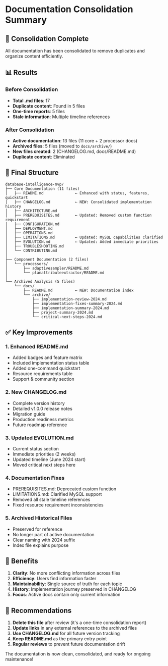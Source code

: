 # Documentation Consolidation Summary

## 🎯 Consolidation Complete

All documentation has been consolidated to remove duplicates and organize content efficiently.

## 📊 Results

### Before Consolidation
- **Total .md files**: 17
- **Duplicate content**: Found in 5 files
- **One-time reports**: 5 files
- **Stale information**: Multiple timeline references

### After Consolidation
- **Active documentation**: 13 files (11 core + 2 processor docs)
- **Archived files**: 5 files (moved to `docs/archive/`)
- **New files created**: 2 (CHANGELOG.md, docs/README.md)
- **Duplicate content**: Eliminated

## 📁 Final Structure

```
database-intelligence-mvp/
├── Core Documentation (11 files)
│   ├── README.md              ← Enhanced with status, features, quickstart
│   ├── CHANGELOG.md           ← NEW: Consolidated implementation history
│   ├── ARCHITECTURE.md
│   ├── PREREQUISITES.md       ← Updated: Removed custom function requirement
│   ├── CONFIGURATION.md
│   ├── DEPLOYMENT.md
│   ├── OPERATIONS.md
│   ├── LIMITATIONS.md         ← Updated: MySQL capabilities clarified
│   ├── EVOLUTION.md           ← Updated: Added immediate priorities
│   ├── TROUBLESHOOTING.md
│   └── CONTRIBUTING.md
│
├── Component Documentation (2 files)
│   └── processors/
│       ├── adaptivesampler/README.md
│       └── planattributeextractor/README.md
│
└── Archived Analysis (5 files)
    └── docs/
        ├── README.md          ← NEW: Documentation index
        └── archive/
            ├── implementation-review-2024.md
            ├── implementation-fixes-summary-2024.md
            ├── implementation-summary-2024.md
            ├── project-summary-2024.md
            └── critical-next-steps-2024.md
```

## ✅ Key Improvements

### 1. Enhanced README.md
- Added badges and feature matrix
- Included implementation status table
- Added one-command quickstart
- Resource requirements table
- Support & community section

### 2. New CHANGELOG.md
- Complete version history
- Detailed v1.0.0 release notes
- Migration guide
- Production readiness metrics
- Future roadmap reference

### 3. Updated EVOLUTION.md
- Current status section
- Immediate priorities (2 weeks)
- Updated timeline (June 2024 start)
- Moved critical next steps here

### 4. Documentation Fixes
- PREREQUISITES.md: Deprecated custom function
- LIMITATIONS.md: Clarified MySQL support
- Removed all stale timeline references
- Fixed resource requirement inconsistencies

### 5. Archived Historical Files
- Preserved for reference
- No longer part of active documentation
- Clear naming with 2024 suffix
- Index file explains purpose

## 🚀 Benefits

1. **Clarity**: No more conflicting information across files
2. **Efficiency**: Users find information faster
3. **Maintainability**: Single source of truth for each topic
4. **History**: Implementation journey preserved in CHANGELOG
5. **Focus**: Active docs contain only current information

## 📝 Recommendations

1. **Delete this file** after review (it's a one-time consolidation report)
2. **Update links** in any external references to the archived files
3. **Use CHANGELOG.md** for all future version tracking
4. **Keep README.md** as the primary entry point
5. **Regular reviews** to prevent future documentation drift

The documentation is now clean, consolidated, and ready for ongoing maintenance!